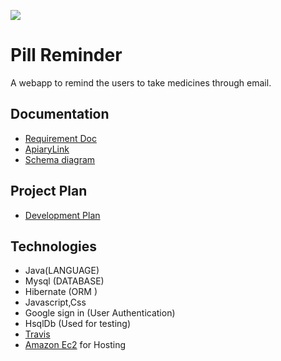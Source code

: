 ![](https://travis-ci.org/satyapriyag/pillreminder.svg?branch=master)
# Pill Reminder

A webapp to remind the users to take medicines through email.

## Documentation
* [Requirement Doc](https://drive.google.com/drive/u/1/folders/0ByDns1hpfrJjYlhuQ2VsTmM2ZG8)
* [ ApiaryLink ](https://jsapi.apiary.io/previews/pillreminder/reference)
*  [Schema diagram](https://docs.google.com/document/d/1yLMsxYS-QrtAle9yoIo3k3o4WQwe9fKnI_fM6Cidkxs/edit)

## Project Plan
*  [Development Plan](https://docs.google.com/document/d/1BrymY5xH3QL4oQcB7Himzb7hDTn4frPLo1ZTPs-ms_Y/edit)

## Technologies
* Java(LANGUAGE)
* Mysql (DATABASE)
* Hibernate (ORM )
* Javascript,Css
* Google sign in (User Authentication)
* HsqlDb (Used for testing)
* [Travis](https://travis-ci.org/satyapriyag/pillreminder)
* [Amazon Ec2](http://ec2-35-160-66-173.us-west-2.compute.amazonaws.com:8080/) for Hosting
